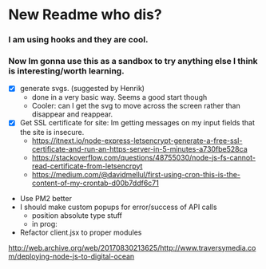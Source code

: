 # New Readme who dis?

### I am using hooks and they are cool.
### Now Im gonna use this as a sandbox to try anything else I think is interesting/worth learning.

- [x] generate svgs. (suggested by Henrik)
  - done in a very basic way. Seems a good start though
  - Cooler: can I get the svg to move across the screen rather than disappear and reappear.
- [x] Get SSL certificate for site: Im getting messages on my input fields that the site is insecure.
  - https://itnext.io/node-express-letsencrypt-generate-a-free-ssl-certificate-and-run-an-https-server-in-5-minutes-a730fbe528ca
  - https://stackoverflow.com/questions/48755030/node-js-fs-cannot-read-certificate-from-letsencrpyt
  - https://medium.com/@davidmellul/first-using-cron-this-is-the-content-of-my-crontab-d00b7ddf6c71
- Use PM2 better
- I should make custom popups for error/success of API calls
  - position absolute type stuff
  - in prog:
- Refactor client.jsx to proper modules

http://web.archive.org/web/20170830213625/http://www.traversymedia.com/deploying-node-js-to-digital-ocean